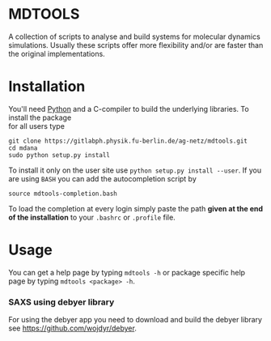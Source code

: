 # MDTOOLS

A collection of scripts to analyse and build systems for molecular dynamics simulations.
Usually these scripts offer more flexibility and/or are faster than the original implementations.

# Installation

You'll need [Python](https://www.python.org) and a C-compiler to build the
underlying libraries. To install the package  
for all users type
```
git clone https://gitlabph.physik.fu-berlin.de/ag-netz/mdtools.git
cd mdana
sudo python setup.py install
```
To install it only on the user site use `python setup.py install --user`.
If you are using `BASH` you can add the autocompletion script
by

```
source mdtools-completion.bash
```

To load the completion at every login simply paste the path **given at the end
of the installation** to your `.bashrc` or `.profile` file.

# Usage

You can get a help page by typing `mdtools -h` or package specific help page
by typing `mdtools <package> -h`.


### SAXS using debyer library

For using the debyer app you need to download and build
the debyer library see
https://github.com/wojdyr/debyer.
